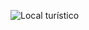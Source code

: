 ![Local turístico](https://github.com/user-attachments/assets/24fc6ce8-0f41-41b7-aa98-a8e282fffcd9)

